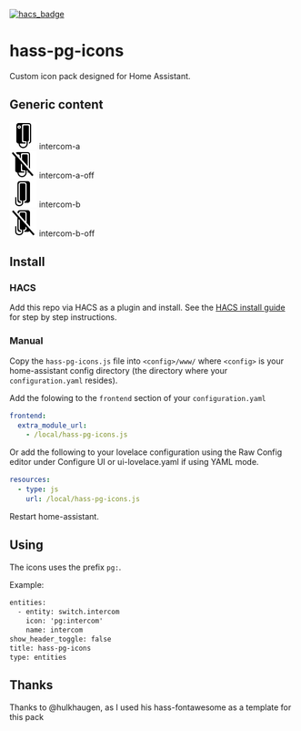 [![hacs_badge](https://img.shields.io/badge/HACS-Custom-orange.svg)](https://github.com/hacs/integration)

# hass-pg-icons

Custom icon pack designed for Home Assistant.

## Generic content

![Preview](./svg/intercom-a.svg) intercom-a<br />
![Preview](./svg/intercom-a-off.svg) intercom-a-off<br />
![Preview](./svg/intercom-b.svg) intercom-b<br />
![Preview](./svg/intercom-b-off.svg) intercom-b-off<br />

## Install

### HACS
Add this repo via HACS as a plugin and install.  See the [HACS install guide](./HACS_INSTALL.md) for step by step instructions.

### Manual
Copy the `hass-pg-icons.js` file into `<config>/www/` where `<config>` is your home-assistant config directory (the directory where your `configuration.yaml` resides).

Add the folowing to the `frontend` section of your `configuration.yaml`

```yaml
frontend:
  extra_module_url:
    - /local/hass-pg-icons.js
```

Or add the following to your lovelace configuration using the Raw Config editor under Configure UI or ui-lovelace.yaml if using YAML mode.

```yaml
resources:
  - type: js
    url: /local/hass-pg-icons.js
```

Restart home-assistant.

## Using
The icons uses the prefix `pg:`.

Example:

```
entities:
  - entity: switch.intercom
    icon: 'pg:intercom'
    name: intercom
show_header_toggle: false
title: hass-pg-icons
type: entities
```

## Thanks
Thanks to @hulkhaugen, as I used his hass-fontawesome as a template for this pack
